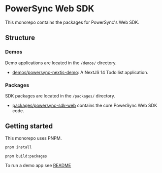 # PowerSync Web SDK

This monorepo contains the packages for PowerSync's Web SDK.

## Structure

### Demos

Demo applications are located in the `/demos/` directory.

 - [demos/powersync-nextjs-demo](./demos/powersync-nextjs-demo/README.md): A NextJS 14 Todo list application.


### Packages

SDK packages are located in the `/packages/` directory.

 - [packages/powersync-sdk-web](./packages/powersync-sdk-web/README.md) contains the core PowerSync Web SDK code.

## Getting started

This monorepo uses PNPM.

```bash
pnpm install
```

```bash 
pnpm build:packages
```

To run a demo app see [README](./demos/powersync-nextjs-demo/README.md)